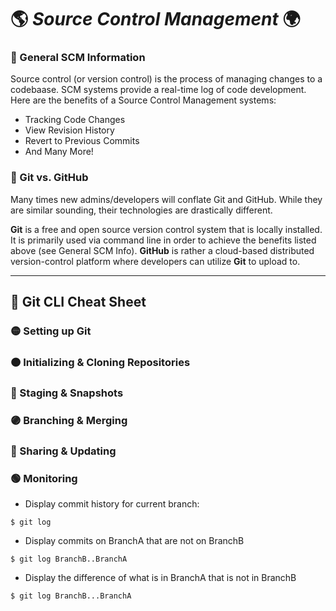 # :earth_americas: _Source Control Management_ :earth_africa:

<!--General SCM-->
### :banana: General SCM Information
Source control (or version control) is the process of managing changes to a codebaase. SCM systems provide a real-time log of code development. Here are the benefits of a Source Control Management systems:
- Tracking Code Changes
- View Revision History
- Revert to Previous Commits
- And Many More!

<!--Git vs GitHub-->
### :orange: Git vs. GitHub
Many times new admins/developers will conflate Git and GitHub. While they are similar sounding, their technologies are drastically different.

**Git** is a free and open source version control system that is locally installed. It is primarily used via command line in order to achieve the benefits listed above (see General SCM Info). **GitHub** is rather a cloud-based distributed version-control platform where developers can utilize **Git** to upload to.

___
<!--Cheat Sheet-->
## :notebook: Git CLI Cheat Sheet

### :yellow_circle: Setting up Git

### :orange_circle: Initializing & Cloning Repositories

### :red_circle: Staging & Snapshots

### :purple_circle: Branching & Merging

### :large_blue_circle: Sharing & Updating

### :green_circle: Monitoring
- Display commit history for current branch:
```
$ git log
```
- Display commits on BranchA that are not on BranchB
```
$ git log BranchB..BranchA
```
- Display the difference of what is in BranchA that is not in BranchB
```
$ git log BranchB...BranchA
```
